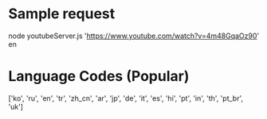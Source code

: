
# Sample request
node youtubeServer.js 'https://www.youtube.com/watch?v=4m48GqaOz90' en

# Language Codes (Popular)

['ko', 'ru', 'en', 'tr', 'zh_cn',
'ar', 'jp', 'de', 'it', 'es', 'hi', 'pt',
'in', 'th', 'pt_br', 'uk']
